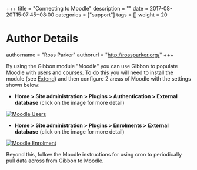 +++
title = "Connecting to Moodle"
description = ""
date = 2017-08-20T15:07:45+08:00
categories = ["support"]
tags = []
weight = 20
# Author Details
authorname = "Ross Parker"
authorurl = "http://rossparker.org/"
+++

By using the Gibbon module "Moodle" you can use Gibbon to populate Moodle with users and courses. To do this you will need to install the module (see [Extend](https://gibbonedu.org/extend/ "Extend")) and then configure 2 areas of Moodle with the settings shown below:

*   __Home > Site administration > Plugins > Authentication > External database__ (click on the image for more detail)

[![Moodle Users](https://gibbonedu.org/wp-content/uploads/2013/02/Moodle-Users-43x300.png)](https://gibbonedu.org/wp-content/uploads/2013/02/Moodle-Users.png)

*   __Home > Site administration > Plugins > Enrolments > External database__ (click on the image for more detail)

[![Moodle Enrolment](https://gibbonedu.org/wp-content/uploads/2013/02/Moodle-Enrolment-66x300.png)](https://gibbonedu.org/wp-content/uploads/2013/02/Moodle-Enrolment.png)

Beyond this, follow the Moodle instructions for using cron to periodically pull data across from Gibbon to Moodle.
